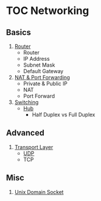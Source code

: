 # TOC Networking

## Basics

1. [Router](./basics/router.md)
    - Router
    - IP Address
    - Subnet Mask
    - Default Gateway
2. [NAT & Port Forwarding](./basics/ports_nat.md)
    - Private & Public IP
    - NAT
    - Port Forward
3. [Switching](./basics/switch.md)
    - [Hub](./basics/hub.md)
      - Half Duplex vs Full Duplex

## Advanced

1. [Transport Layer](./transport_layer/transportlayer.md)
    - [UDP](./transport_layer/udp.md)
    - TCP

## Misc

1. [Unix Domain Socket](./misc/unix_domain_socket.md)